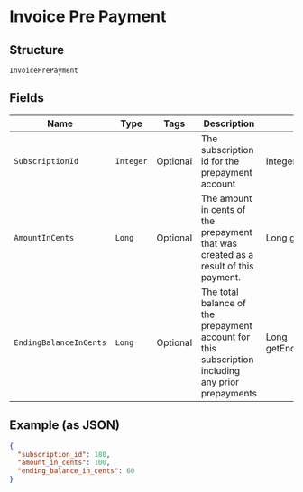 
# Invoice Pre Payment

## Structure

`InvoicePrePayment`

## Fields

| Name | Type | Tags | Description | Getter | Setter |
|  --- | --- | --- | --- | --- | --- |
| `SubscriptionId` | `Integer` | Optional | The subscription id for the prepayment account | Integer getSubscriptionId() | setSubscriptionId(Integer subscriptionId) |
| `AmountInCents` | `Long` | Optional | The amount in cents of the prepayment that was created as a result of this payment. | Long getAmountInCents() | setAmountInCents(Long amountInCents) |
| `EndingBalanceInCents` | `Long` | Optional | The total balance of the prepayment account for this subscription including any prior prepayments | Long getEndingBalanceInCents() | setEndingBalanceInCents(Long endingBalanceInCents) |

## Example (as JSON)

```json
{
  "subscription_id": 180,
  "amount_in_cents": 100,
  "ending_balance_in_cents": 60
}
```

